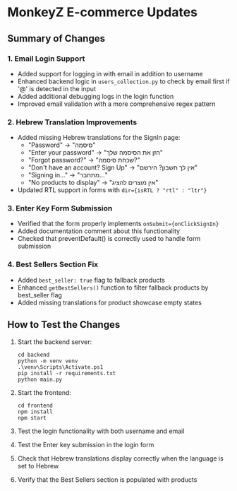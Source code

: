 # MonkeyZ E-commerce Updates

## Summary of Changes

### 1. Email Login Support
- Added support for logging in with email in addition to username
- Enhanced backend logic in `users_collection.py` to check by email first if '@' is detected in the input
- Added additional debugging logs in the login function
- Improved email validation with a more comprehensive regex pattern

### 2. Hebrew Translation Improvements
- Added missing Hebrew translations for the SignIn page:
  - "Password" → "סיסמה"
  - "Enter your password" → "הזן את הסיסמה שלך"
  - "Forgot password?" → "שכחת סיסמה?"
  - "Don't have an account? Sign Up" → "אין לך חשבון? הירשם" 
  - "Signing in..." → "מתחבר..."
  - "No products to display" → "אין מוצרים להציג"
- Updated RTL support in forms with `dir={isRTL ? "rtl" : "ltr"}`

### 3. Enter Key Form Submission
- Verified that the form properly implements `onSubmit={onClickSignIn}` 
- Added documentation comment about this functionality
- Checked that preventDefault() is correctly used to handle form submission

### 4. Best Sellers Section Fix
- Added `best_seller: true` flag to fallback products
- Enhanced `getBestSellers()` function to filter fallback products by best_seller flag
- Added missing translations for product showcase empty states

## How to Test the Changes

1. Start the backend server:
   ```
   cd backend
   python -m venv venv
   .\venv\Scripts\Activate.ps1
   pip install -r requirements.txt
   python main.py
   ```

2. Start the frontend:
   ```
   cd frontend
   npm install
   npm start
   ```

3. Test the login functionality with both username and email
4. Test the Enter key submission in the login form
5. Check that Hebrew translations display correctly when the language is set to Hebrew
6. Verify that the Best Sellers section is populated with products
